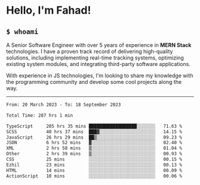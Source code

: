 <h1>Hello, I'm Fahad!</h1>

<h2><code>$ whoami</code></h2>

A Senior Software Engineer with over 5 years of experience in **MERN Stack** technologies. I have a proven track record of delivering high-quality solutions, including implementing real-time tracking systems, optimizing existing system modules, and integrating third-party software applications.

With experience in JS technologies, I'm looking to share my knowledge with the programming community and develop some cool projects along the way.

---

<!--START_SECTION:waka-->

```txt
From: 20 March 2023 - To: 18 September 2023

Total Time: 287 hrs 1 min

TypeScript     205 hrs 35 mins ██████████████████░░░░░░░   71.63 %
SCSS           40 hrs 37 mins  ███▓░░░░░░░░░░░░░░░░░░░░░   14.15 %
JavaScript     26 hrs 29 mins  ██▒░░░░░░░░░░░░░░░░░░░░░░   09.23 %
JSON           6 hrs 52 mins   ▓░░░░░░░░░░░░░░░░░░░░░░░░   02.40 %
XML            2 hrs 58 mins   ▒░░░░░░░░░░░░░░░░░░░░░░░░   01.04 %
Other          2 hrs 39 mins   ▒░░░░░░░░░░░░░░░░░░░░░░░░   00.93 %
CSS            25 mins         ░░░░░░░░░░░░░░░░░░░░░░░░░   00.15 %
Ezhil          23 mins         ░░░░░░░░░░░░░░░░░░░░░░░░░   00.13 %
HTML           14 mins         ░░░░░░░░░░░░░░░░░░░░░░░░░   00.09 %
ActionScript   10 mins         ░░░░░░░░░░░░░░░░░░░░░░░░░   00.06 %
```

<!--END_SECTION:waka-->

<!--
**heyFahad/heyFahad** is a ✨ _special_ ✨ repository because its `README.md` (this file) appears on your GitHub profile.

Here are some ideas to get you started:

- 🔭 I’m currently working on ...
- 🌱 I’m currently learning ...
- 👯 I’m looking to collaborate on ...
- 🤔 I’m looking for help with ...
- 💬 Ask me about ...
- 📫 How to reach me: ...
- 😄 Pronouns: ...
- ⚡ Fun fact: ...
-->
